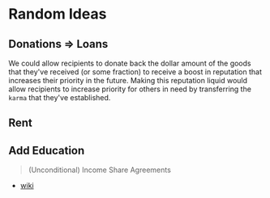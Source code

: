 # Random Ideas

## Donations => Loans

We could allow recipients to donate back the dollar amount of the goods that they've received (or some fraction) to receive a boost in reputation that increases their priority in the future. Making this reputation liquid would allow recipients to increase priority for others in need by transferring the `karma` that they've established.

## Rent

## Add Education
> (Unconditional) Income Share Agreements

* [wiki](https://en.wikipedia.org/wiki/Income_Share_Agreement)